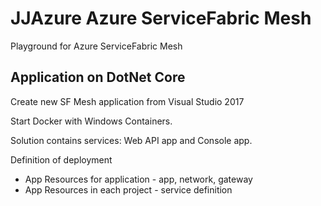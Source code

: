 # JJAzure Azure ServiceFabric Mesh
Playground for Azure ServiceFabric Mesh

## Application on DotNet Core 
Create new SF Mesh application from Visual Studio 2017

Start Docker with Windows Containers.

Solution contains services: Web API app and Console app.

Definition of deployment

- App Resources for application - app, network, gateway
- App Resources in each project - service definition